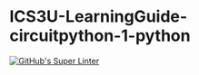 # ICS3U-LearningGuide-circuitpython-1-python

[![GitHub's Super Linter](https://github.com/mohammedal-ess/ICS3U-LearningGuide-circuitpython-1-python/workflows/GitHub's%20Super%20Linter/badge.svg)](https://github.com/mohammedal-ess/ICS3U-LearningGuide-circuitpython-1-python/actions)
